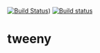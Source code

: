 [![Build Status](https://travis-ci.org/FerayAli/tweeny-cpp.svg?branch=master)](https://travis-ci.org/FerayAli/tweeny-cpp))
[![Build status](https://ci.appveyor.com/api/projects/status/snq81xgwqny8neek?svg=true)](https://ci.appveyor.com/project/FerayAli/tweeny-cpp)

# tweeny
